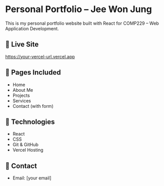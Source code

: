 # Personal Portfolio – Jee Won Jung

This is my personal portfolio website built with React for COMP229 – Web Application Development.

## 🔗 Live Site
https://your-vercel-url.vercel.app

## 📁 Pages Included
- Home
- About Me
- Projects
- Services
- Contact (with form)

## 🧰 Technologies
- React
- CSS
- Git & GitHub
- Vercel Hosting

## 📄 Contact
- Email: [your email]
